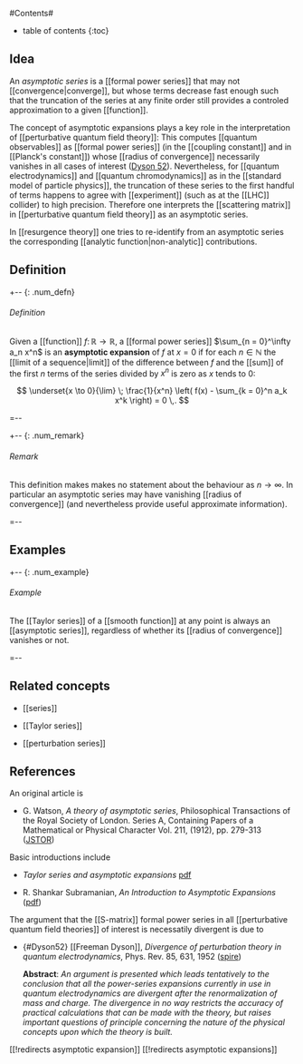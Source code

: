 
#Contents#
* table of contents
{:toc}

## Idea

An _asymptotic series_ is a [[formal power series]] that may not [[convergence|converge]], but whose terms decrease fast enough such that the truncation of the series at any finite order still provides a controled approximation to a given [[function]]. 

The concept of asymptotic expansions plays a key role in the interpretation of [[perturbative quantum field theory]]: This computes [[quantum observables]] as [[formal power series]] (in the [[coupling constant]] and in [[Planck's constant]]) whose [[radius of convergence]] necessarily vanishes in all cases of interest ([Dyson 52](#Dyson52)). Nevertheless, for [[quantum electrodynamics]] and [[quantum chromodynamics]] as in the [[standard model of particle physics]], the truncation of these series to the first handful of terms happens to agree with [[experiment]] (such as at the [[LHC]] collider) to high precision. Therefore one interprets the [[scattering matrix]] in [[perturbative quantum field theory]] as an asymptotic series. 

In [[resurgence theory]] one tries to re-identify from an asymptotic series the corresponding [[analytic function|non-analytic]] contributions.

## Definition

+-- {: .num_defn}
###### Definition

Given a [[function]] $f \colon \mathbb{R} \to \mathbb{R}$, a [[formal power series]] $\sum_{n = 0}^\infty a_n x^n$ is an 
**asymptotic expansion** of $f$ at $x = 0$ if for each $n \in \mathbb{N}$ the [[limit of a sequence|limit]] of the difference between $f$ and the [[sum]] of the first $n$ terms of the series divided by $x^n$ is zero as $x$ tends to 0:

$$
  \underset{x \to 0}{\lim} \; \frac{1}{x^n}
  \left(
    f(x)  - \sum_{k = 0}^n a_k x^k
  \right)
  = 0
  \,.
$$

=--

+-- {: .num_remark}
###### Remark

This definition makes makes no statement about the behaviour as $n \to \infty$. In particular an asymptotic series may have vanishing [[radius of convergence]] (and nevertheless provide useful approximate information).

=--


## Examples

+-- {: .num_example}
###### Example

The [[Taylor series]] of a [[smooth function]] at any point is always an [[asymptotic series]], regardless of whether its [[radius of convergence]] vanishes or not.

=--

## Related concepts

* [[series]]

* [[Taylor series]]

* [[perturbation series]]

## References

An original article is

* G. Watson, _A theory of asymptotic series_, Philosophical Transactions of the Royal Society of London. Series A, Containing Papers of a Mathematical or Physical Character
Vol. 211, (1912), pp. 279-313 ([JSTOR](http://www.jstor.org/stable/91005))

Basic introductions include

* _Taylor series and asymptotic expansions_ [pdf](http://www.math.ubc.ca/~feldman/m321/asymptotic.pdf)

* R. Shankar Subramanian, _An Introduction to Asymptotic Expansions_ ([pdf](http://web2.clarkson.edu/projects/subramanian/ch527/supplem/asympt.pdf))

The argument that the [[S-matrix]] formal power series in all [[perturbative quantum field theories]] of interest is necessatily divergent is due to


* {#Dyson52} [[Freeman Dyson]], _Divergence of perturbation theory in quantum
electrodynamics_, Phys. Rev. 85, 631, 1952 ([spire](http://inspirehep.net/record/29799?ln=en))

  **Abstract**: _An argument is presented which leads tentatively to the conclusion that all the power-series expansions currently in use in quantum electrodynamics are divergent after the renormalization of mass and charge. The divergence in no way restricts the accuracy of practical calculations that can be made with the theory, but raises important questions of principle concerning the nature of the physical concepts upon which the theory is built._


[[!redirects asymptotic expansion]]
[[!redirects asymptotic expansions]]

